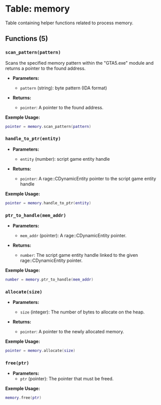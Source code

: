 # Table: memory

Table containing helper functions related to process memory.

## Functions (5)

### `scan_pattern(pattern)`

Scans the specified memory pattern within the "GTA5.exe" module and returns a pointer to the found address.

- **Parameters:**
  - `pattern` (string): byte pattern (IDA format)

- **Returns:**
  - `pointer`: A pointer to the found address.

**Exemple Usage:**
```lua
pointer = memory.scan_pattern(pattern)
```

### `handle_to_ptr(entity)`

- **Parameters:**
  - `entity` (number): script game entity handle

- **Returns:**
  - `pointer`: A rage::CDynamicEntity pointer to the script game entity handle

**Exemple Usage:**
```lua
pointer = memory.handle_to_ptr(entity)
```

### `ptr_to_handle(mem_addr)`

- **Parameters:**
  - `mem_addr` (pointer): A rage::CDynamicEntity pointer.

- **Returns:**
  - `number`: The script game entity handle linked to the given rage::CDynamicEntity pointer.

**Exemple Usage:**
```lua
number = memory.ptr_to_handle(mem_addr)
```

### `allocate(size)`

- **Parameters:**
  - `size` (integer): The number of bytes to allocate on the heap.

- **Returns:**
  - `pointer`: A pointer to the newly allocated memory.

**Exemple Usage:**
```lua
pointer = memory.allocate(size)
```

### `free(ptr)`

- **Parameters:**
  - `ptr` (pointer): The pointer that must be freed.

**Exemple Usage:**
```lua
memory.free(ptr)
```


